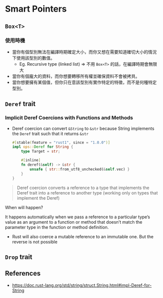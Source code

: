 # Smart Pointers

## `Box<T>`

### 使用時機

- 當你有個型別無法在編譯時期確定大小，而你又想在需要知道確切大小的情況下使用該型別的數值。
    - Eg. Recursive type (linked list) => 不用 `Box<T>` 的話，在編譯時期會無限大
- 當你有個龐大的資料，而你想要轉移所有權並確保資料不會被拷貝。
- 當你想要擁有某個值，但你只在意該型別有實作特定的特徵，而不是何種特定型別。

## `Deref` trait

### Implicit Deref Coercions with Functions and Methods

- Deref coercion can convert `&String` to `&str` because String implements the `Deref` trait such that it returns `&str`

    ```rust
    #[stable(feature = "rust1", since = "1.0.0")]
    impl ops::Deref for String {
        type Target = str;

        #[inline]
        fn deref(&self) -> &str {
            unsafe { str::from_utf8_unchecked(&self.vec) }
        }
    }
    ```

> Deref coercion converts a reference to a type that implements the Deref trait into a reference to another type (working only on types that implement the Deref)

When will happen?

It happens automatically when we pass a reference to a particular type’s value as an argument to a function or method that doesn’t match the parameter type in the function or method definition.

- Rust will also coerce a mutable reference to an immutable one. But the reverse is not possible

## `Drop` trait


## References

- https://doc.rust-lang.org/std/string/struct.String.html#impl-Deref-for-String
